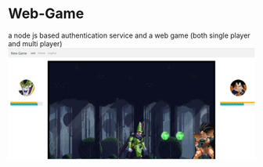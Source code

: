 # Web-Game
a node js based authentication service and a web game (both single player and multi player)
![game sample](https://github.com/ZaidBJ/Web-Game/blob/master/Screenshot%20(285).png)
